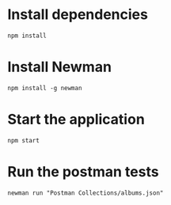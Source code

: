 # Install dependencies
```
npm install  
```

# Install Newman
```
npm install -g newman
```

# Start the application
```
npm start
```

# Run the postman tests
```
newman run "Postman Collections/albums.json"
```



